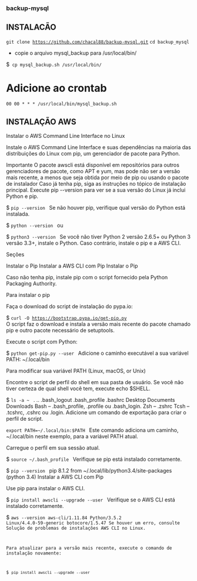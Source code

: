 ### backup-mysql

## INSTALACÃO

<code>git clone https://github.com/chacal88/backup-mysql.git</code>
<code>cd backup_mysql</code>

 - copie o arquivo mysql_backup para /usr/local/bin/
 
 $<code> cp mysql_backup.sh /usr/local/bin/ </code>
 
# Adicione ao crontab
<code>00 00 * * * /usr/local/bin/mysql_backup.sh</code>


## INSTALAÇÃO AWS
Instalar o AWS Command Line Interface no Linux

Instale o AWS Command Line Interface e suas dependências na maioria das distribuições do Linux com pip, um gerenciador de pacote para Python.

Importante
O pacote awscli está disponível em repositórios para outros gerenciadores de pacote, como APT e yum, mas pode não ser a versão mais recente, a menos que seja obtida por meio de pip ou usando o pacote de instalador
Caso já tenha pip, siga as instruções no tópico de instalação principal. Execute pip --version para ver se a sua versão do Linux já inclui Python e pip.

$ <code>pip --version </code>
Se não houver pip, verifique qual versão do Python está instalada.

$ <code>python --version </code>
ou

$ <code>python3 --version </code>
Se você não tiver Python 2 versão 2.6.5+ ou Python 3 versão 3.3+, instale o Python. Caso contrário, instale o pip e a AWS CLI.

Seções

Instalar o Pip
Instalar a AWS CLI com Pip
Instalar o Pip

Caso não tenha pip, instale pip com o script fornecido pela Python Packaging Authority.

Para instalar o pip

Faça o download do script de instalação do pypa.io:

$ <code>curl -O https://bootstrap.pypa.io/get-pip.py </code>
O script faz o download e instala a versão mais recente do pacote chamado pip e outro pacote necessário de setuptools.

Execute o script com Python:

$ <code>python get-pip.py --user </code>
Adicione o caminho executável a sua variável PATH: ~/.local/bin

Para modificar sua variável PATH (Linux, macOS, or Unix)

Encontre o script de perfil do shell em sua pasta de usuário. Se você não tiver certeza de qual shell você tem, execute echo $SHELL.

$ <code>ls -a ~ </code>
.  ..  .bash_logout  .bash_profile  .bashrc  Desktop  Documents  Downloads
Bash – .bash_profile, .profile ou .bash_login.
Zsh – .zshrc
Tcsh – .tcshrc, .cshrc ou .login.
Adicione um comando de exportação para criar o perfil de script.

<code>export PATH=~/.local/bin:$PATH </code>
Este comando adiciona um caminho, ~/.local/bin neste exemplo, para a variável PATH atual.

Carregue o perfil em sua sessão atual.

$ <code>source ~/.bash_profile </code>
Verifique se pip está instalado corretamente.

$ <code>pip --version </code>
pip 8.1.2 from ~/.local/lib/python3.4/site-packages (python 3.4)
Instalar a AWS CLI com Pip

Use pip para instalar o AWS CLI.

$ <code>pip install awscli --upgrade --user </code>
Verifique se o AWS CLI está instalado corretamente.

$ <code>aws --version
aws-cli/1.11.84 Python/3.5.2 Linux/4.4.0-59-generic botocore/1.5.47
Se houver um erro, consulte Solução de problemas de instalações AWS CLI no Linux.

Para atualizar para a versão mais recente, execute o comando de instalação novamente:

$ <code>pip install awscli --upgrade --user </code>

